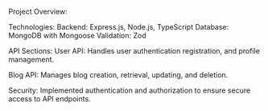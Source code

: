Project Overview:

Technologies:
Backend: Express.js, Node.js, TypeScript
Database: MongoDB with Mongoose
Validation: Zod

API Sections:
User API: Handles user authentication registration, and profile management.

Blog API: Manages blog creation, retrieval, updating, and deletion.

Security: Implemented authentication and authorization to ensure secure access to API endpoints.

